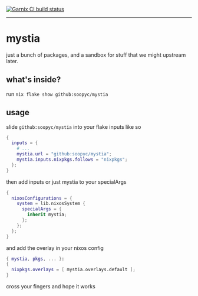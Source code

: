 [![Garnix CI build status](https://img.shields.io/endpoint?url=https%3A%2F%2Fgarnix.io%2Fapi%2Fbadges%2Fsoopyc%2Fmystia%3Fbranch%3Dmistress&label=Garnix%20CI&color=%2300AAFF)](https://opencollective.com/garnix_io)

<hr/>

# mystia

just a bunch of packages, and a sandbox for stuff that we might upstream later.

## what's inside?
run `nix flake show github:soopyc/mystia`

## usage
slide `github:soopyc/mystia` into your flake inputs like so
```nix
{
  inputs = {
    # ...
    mystia.url = "github:soopyc/mystia";
    mystia.inputs.nixpkgs.follows = "nixpkgs";
  };
}
```

then add inputs or just mystia to your specialArgs
```nix
{
  nixosConfigurations = {
    system = lib.nixosSystem {
      specialArgs = {
        inherit mystia;
      };
    };
  };
}
```

and add the overlay in your nixos config
```nix
{ mystia, pkgs, ... }:
{
  nixpkgs.overlays = [ mystia.overlays.default ];
}
```

cross your fingers and hope it works
